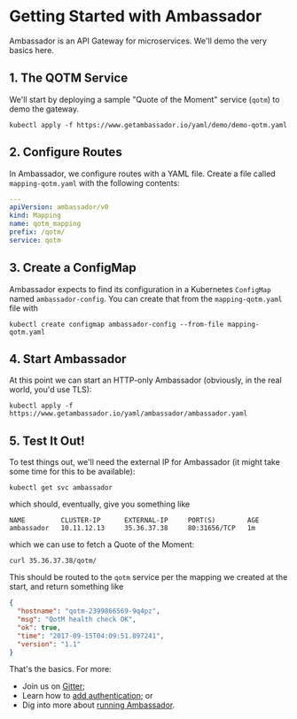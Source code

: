 # Getting Started with Ambassador

Ambassador is an API Gateway for microservices. We'll demo the very basics here.


## 1. The QOTM Service


We'll start by deploying a sample "Quote of the Moment" service (`qotm`) to demo the gateway.

```shell
kubectl apply -f https://www.getambassador.io/yaml/demo/demo-qotm.yaml
```

## 2. Configure Routes

In Ambassador, we configure routes with a YAML file. Create a file called `mapping-qotm.yaml` with the following contents:

```yaml
---
apiVersion: ambassador/v0
kind: Mapping
name: qotm_mapping
prefix: /qotm/
service: qotm
```

## 3. Create a ConfigMap

Ambassador expects to find its configuration in a Kubernetes `ConfigMap` named `ambassador-config`. You can create that from the `mapping-qotm.yaml` file with

```shell
kubectl create configmap ambassador-config --from-file mapping-qotm.yaml
```

## 4. Start Ambassador

At this point we can start an HTTP-only Ambassador (obviously, in the real world, you'd use TLS):

```shell
kubectl apply -f https://www.getambassador.io/yaml/ambassador/ambassador.yaml
```

## 5. Test It Out!

To test things out, we'll need the external IP for Ambassador (it might take some time for this to be available):

```shell
kubectl get svc ambassador
```

which should, eventually, give you something like

```
NAME         CLUSTER-IP      EXTERNAL-IP     PORT(S)        AGE
ambassador   10.11.12.13     35.36.37.38     80:31656/TCP   1m
```

which we can use to fetch a Quote of the Moment:

```shell
curl 35.36.37.38/qotm/
```

This should be routed to the `qotm` service per the mapping we created at the start, and return something like

```json
{
  "hostname": "qotm-2399866569-9q4pz",
  "msg": "QotM health check OK",
  "ok": true,
  "time": "2017-09-15T04:09:51.897241",
  "version": "1.1"
}
```

That's the basics. For more:

- Join us on [Gitter](https://gitter.im/datawire/ambassador);
- Learn how to [add authentication](auth-tutorial.md); or 
- Dig into more about [running Ambassador](running.md).
